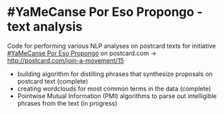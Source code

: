 #YaMeCanse Por Eso Propongo - text analysis
==================================

Code for performing various NLP analyses on postcard texts for initiative <a href="http://postcard.com/join-a-movement/15"> #YaMeCanse Por Eso Propongo</a> on postcard.com -> http://postcard.com/join-a-movement/15


<ul>
  <li> building algorithm for distilling phrases that synthesize proposals on postcard text (complete) </li>
  <li> creating wordclouds for most common terms in the data (complete) </li>
  <li> Pointwise Mutual Information (PMI) algorithms to parse out intelligible phrases from the text (in progress) </li> 
</ul>

